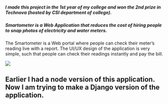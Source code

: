 
##### I made this project in the 1st year of my college and won the 2nd prize in Technova (hosted by CSI department of college).
##### Smartometer is a Web Application that reduces the cost of hiring people to snap photos of electricity and water meters.

The Smartometer is a Web portal where people can check their meter’s reading live with a report. The UI/UX design of the application is very simple, such that people can check their readings instantly and pay the bill.


![](https://res.cloudinary.com/dnv3ztqf1/image/upload/v1598374493/smartometer/technova_project_competition_zwa9ew.png)

## Earlier I had a node version of this application. Now I am trying to make a Django version of the application.
